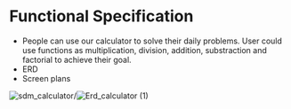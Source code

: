# Functional Specification


- People can use our calculator to solve their daily problems. User could  use functions as multiplication, division, addition, substraction and factorial to achieve their goal.
- ERD
- Screen plans

![sdm_calculator](https://user-images.githubusercontent.com/76019638/133996239-b9deb373-c2f8-480e-a5e3-4b8a7dfc2a76.png)/![Erd_calculator (1)](https://user-images.githubusercontent.com/76019638/134010680-c4bb6a05-7bfe-4fac-b628-fd8d9f0c9c2d.png)

